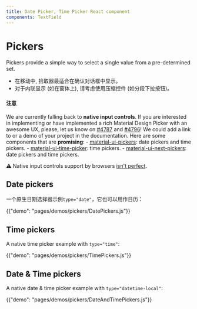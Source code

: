 ```yaml
---
title: Date Picker, Time Picker React component
components: TextField
---
```

# Pickers

<p class="description">Pickers provide a simple way to select a single value from a pre-determined set.</p>

- 在移动中, 拾取器最适合在确认对话框中显示。
- 对于内联显示 (如在窗体上), 请考虑使用压缩控件 (如分段下拉按钮)。

#### 注意

We are currently falling back to **native input controls**. If you are interested in implementing or have implemented a rich Material Design Picker with an awesome UX, please, let us know on [#4787](https://github.com/mui-org/material-ui/issues/4787) and [#4796](https://github.com/mui-org/material-ui/issues/4796)! We could add a link to or a demo of your project in the documentation. Here are some components that are **promising**: - [material-ui-pickers](https://github.com/dmtrKovalenko/material-ui-pickers): date pickers and time pickers. - [material-ui-time-picker](https://github.com/TeamWertarbyte/material-ui-time-picker): time pickers. - [material-ui-next-pickers](https://github.com/chingyawhao/material-ui-next-pickers): date pickers and time pickers.

⚠️ Native input controls support by browsers [isn't perfect](https://caniuse.com/#feat=input-datetime).

## Date pickers

一个原生日期选择器示例`type="date"`，它也可以用作日历：

{{"demo": "pages/demos/pickers/DatePickers.js"}}

## Time pickers

A native time picker example with `type="time"`:

{{"demo": "pages/demos/pickers/TimePickers.js"}}

## Date & Time pickers

A native date & time picker example with `type="datetime-local"`:

{{"demo": "pages/demos/pickers/DateAndTimePickers.js"}}